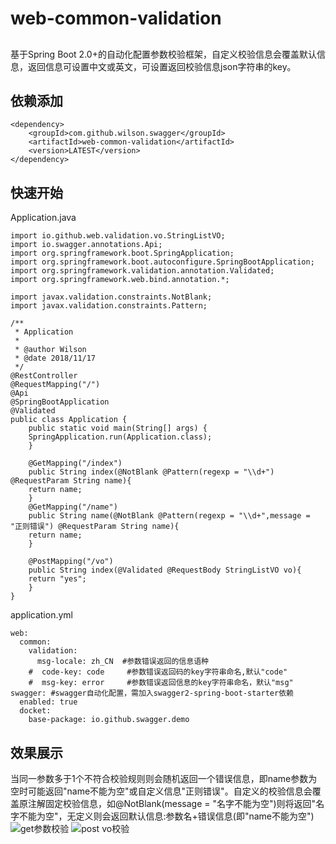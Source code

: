 # web-common-validation

## 
基于Spring Boot 2.0+的自动化配置参数校验框架，自定义校验信息会覆盖默认信息，返回信息可设置中文或英文，可设置返回校验信息json字符串的key。

## 依赖添加
	<dependency>
	    <groupId>com.github.wilson.swagger</groupId>
	    <artifactId>web-common-validation</artifactId>
	    <version>LATEST</version>
	</dependency>

## 快速开始
Application.java

	import io.github.web.validation.vo.StringListVO;
	import io.swagger.annotations.Api;
	import org.springframework.boot.SpringApplication;
	import org.springframework.boot.autoconfigure.SpringBootApplication;
	import org.springframework.validation.annotation.Validated;
	import org.springframework.web.bind.annotation.*;

	import javax.validation.constraints.NotBlank;
	import javax.validation.constraints.Pattern;

	/**
	 * Application
	 *
	 * @author Wilson
	 * @date 2018/11/17
	 */
	@RestController
	@RequestMapping("/")
	@Api
	@SpringBootApplication
	@Validated
	public class Application {
	    public static void main(String[] args) {
		SpringApplication.run(Application.class);
	    }

	    @GetMapping("/index")
	    public String index(@NotBlank @Pattern(regexp = "\\d+") @RequestParam String name){
		return name;
	    }
	    @GetMapping("/name")
	    public String name(@NotBlank @Pattern(regexp = "\\d+",message = "正则错误") @RequestParam String name){
		return name;
	    }

	    @PostMapping("/vo")
	    public String index(@Validated @RequestBody StringListVO vo){
		return "yes";
	    }
	}

application.yml

	web:
	  common:
	    validation:
	      msg-locale: zh_CN  #参数错误返回的信息语种
	    #  code-key: code     #参数错误返回码的key字符串命名,默认"code"
	    #  msg-key: error     #参数错误返回信息的key字符串命名，默认"msg"
	swagger: #swagger自动化配置，需加入swagger2-spring-boot-starter依赖
	  enabled: true
	  docket:
	    base-package: io.github.swagger.demo
	    
## 效果展示
当同一参数多于1个不符合校验规则则会随机返回一个错误信息，即name参数为空时可能返回"name不能为空"或自定义信息"正则错误"。自定义的校验信息会覆盖原注解固定校验信息，如@NotBlank(message = "名字不能为空")则将返回"名字不能为空"，无定义则会返回默认信息:参数名+错误信息(即"name不能为空")
![get参数校验](https://img-blog.csdnimg.cn/2019021119581427.png?x-oss-process=image/watermark,type_ZmFuZ3poZW5naGVpdGk,shadow_10,text_aHR0cHM6Ly9ibG9nLmNzZG4ubmV0L3oyODEyNjMwOA==,size_16,color_FFFFFF,t_70)
![post vo校验](https://img-blog.csdnimg.cn/20190211200058944.png?x-oss-process=image/watermark,type_ZmFuZ3poZW5naGVpdGk,shadow_10,text_aHR0cHM6Ly9ibG9nLmNzZG4ubmV0L3oyODEyNjMwOA==,size_16,color_FFFFFF,t_70)
